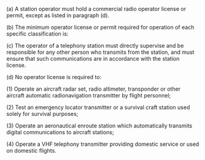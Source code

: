 (a) A station operator must hold a commercial radio operator license or permit, except as listed in paragraph (d).

(b) The minimum operator license or permit required for operation of each specific classification is:

(c) The operator of a telephony station must directly supervise and be responsible for any other person who transmits from the station, and must ensure that such communications are in accordance with the station license.

(d) No operator license is required to:

(1) Operate an aircraft radar set, radio altimeter, transponder or other aircraft automatic radionavigation transmitter by flight personnel;

(2) Test an emergency locator transmitter or a survival craft station used solely for survival purposes;

(3) Operate an aeronautical enroute station which automatically transmits digital communications to aircraft stations;

(4) Operate a VHF telephony transmitter providing domestic service or used on domestic flights.


